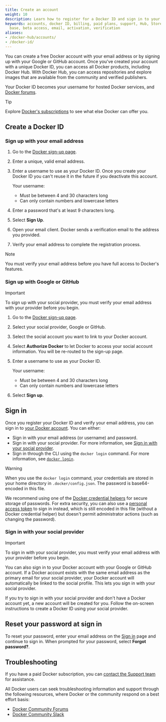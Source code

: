 ```yaml
---
title: Create an account
weight: 10
description: Learn how to register for a Docker ID and sign in to your account
keywords: accounts, docker ID, billing, paid plans, support, Hub, Store, Forums, knowledge
  base, beta access, email, activation, verification
aliases:
- /docker-hub/accounts/
- /docker-id/
---
```


You can create a free Docker account with your email address or by signing up with your Google or GitHub account. Once you've created your account with a unique Docker ID, you can access all Docker products, including Docker Hub. With Docker Hub, you can access repositories and explore images that are available from the community and verified publishers.

Your Docker ID becomes your username for hosted Docker services, and [Docker forums](https://forums.docker.com/).

> [!TIP]
>
> Explore [Docker's subscriptions](https://www.docker.com/pricing/) to see what else Docker can offer you.

## Create a Docker ID

### Sign up with your email address

1. Go to the [Docker sign-up page](https://app.docker.com/signup/).

2. Enter a unique, valid email address.

3. Enter a username to use as your Docker ID. Once you create your Docker ID you can't reuse it in the future if you deactivate this account.

    Your username:
    - Must be between 4 and 30 characters long
    - Can only contain numbers and lowercase letters

4. Enter a password that's at least 9 characters long.

5. Select **Sign Up**.

6. Open your email client. Docker sends a verification email to the address you provided.

7. Verify your email address to complete the registration process.

> [!NOTE]
>
> You must verify your email address before you have full access to Docker's features.

### Sign up with Google or GitHub

> [!IMPORTANT]
>
> To sign up with your social provider, you must verify your email address with your provider before you begin.

1. Go to the [Docker sign-up page](https://app.docker.com/signup/).

2. Select your social provider, Google or GitHub.

3. Select the social account you want to link to your Docker account.

4. Select **Authorize Docker** to let Docker to access your social account information. You will be re-routed to the sign-up page.

5. Enter a username to use as your Docker ID.

    Your username:
    - Must be between 4 and 30 characters long
    - Can only contain numbers and lowercase letters

6. Select **Sign up**.

## Sign in

Once you register your Docker ID and verify your email address, you can sign in to [your Docker account](https://login.docker.com/u/login/). You can either:
- Sign in with your email address (or username) and password.
- Sign in with your social provider. For more information, see [Sign in with your social provider](#sign-in-with-your-social-provider).
- Sign in through the CLI using the `docker login` command. For more information, see [`docker login`](/reference/cli/docker/login.md).

> [!WARNING]
>
> When you use the `docker login` command, your credentials are
stored in your home directory in `.docker/config.json`. The password is base64-encoded in this file.
>
> We recommend using one of the [Docker credential helpers](https://github.com/docker/docker-credential-helpers) for secure storage of passwords. For extra security, you can also use a [personal access token](../security/access-tokens.md) to sign in instead, which is still encoded in this file (without a Docker credential helper) but doesn't permit administrator actions (such as changing the password).

### Sign in with your social provider

> [!IMPORTANT]
>
> To sign in with your social provider, you must verify your email address with your provider before you begin.

You can also sign in to your Docker account with your Google or GitHub account. If a Docker account exists with the same email address as the primary email for your social provider, your Docker account will automatically be linked to the social profile. This lets you sign in with your social provider.

If you try to sign in with your social provider and don't have a Docker account yet, a new account will be created for you. Follow the on-screen instructions to create a Docker ID using your social provider.

## Reset your password at sign in

To reset your password, enter your email address on the [Sign in](https://login.docker.com/u/login) page and continue to sign in. When prompted for your password, select **Forgot password?**.

## Troubleshooting

If you have a paid Docker subscription, you can [contact the Support team](https://hub.docker.com/support/contact/) for assistance.

All Docker users can seek troubleshooting information and support through the following resources, where Docker or the community respond on a best effort basis:
   - [Docker Community Forums](https://forums.docker.com/)
   - [Docker Community Slack](http://dockr.ly/comm-slack)
